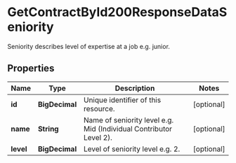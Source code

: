 

# GetContractById200ResponseDataSeniority

Seniority describes level of expertise at a job e.g. junior.

## Properties

| Name | Type | Description | Notes |
|------------ | ------------- | ------------- | -------------|
|**id** | **BigDecimal** | Unique identifier of this resource. |  [optional] |
|**name** | **String** | Name of seniority level e.g. Mid (Individual Contributor Level 2). |  [optional] |
|**level** | **BigDecimal** | Level of seniority level e.g. 2. |  [optional] |



